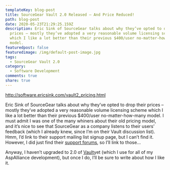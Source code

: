 ```yaml
---
templateKey: blog-post
title: SourceGear Vault 2.0 Released – And Price Reduced!
path: blog-post
date: 2020-05-23T21:29:25.159Z
description: Eric Sink of SourceGear talks about why they’ve opted to drop their
  prices – mostly they’ve adopted a very reasonable volume licensing scheme
  which I like a lot better than their previous $400/user no-matter-how-many
  model.
featuredpost: false
featuredimage: /img/default-post-image.jpg
tags:
  - SourceGear Vault 2.0
category:
  - Software Development
comments: true
share: true
---
```

<!--StartFragment-->

<http://software.ericsink.com/vault2_pricing.html>

Eric Sink of SourceGear talks about why they’ve opted to drop their prices – mostly they’ve adopted a very reasonable volume licensing scheme which I like a lot better than their previous $400/user no-matter-how-many model. I must admit I was one of the many whiners about their old pricing model, and it’s nice to see that SourceGear as a company listens to their users’ feedback (which I already knew, since I’m on their Vault discussion list). Hmm, I’d link to their support mailing list signup page, but I can’t find it. However, I did just find their [support forums](http://support.sourcegear.com/), so I’ll link to those…

Anyway, I haven’t upgraded to 2.0 of [Vault](http://sourcegear.com/vault)yet (which I use for all of my AspAlliance development), but once I do, I’ll be sure to write about how I like it.

<!--EndFragment-->